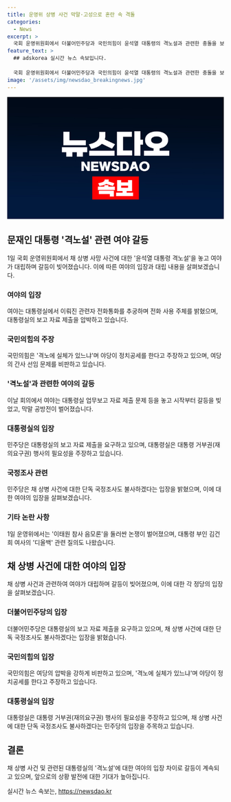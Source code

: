 ```yaml
---
title: 운영위 상병 사건 막말·고성으로 혼란 속 격돌
categories:
  - News
excerpt: >
  국회 운영위원회에서 더불어민주당과 국민의힘이 윤석열 대통령의 격노설과 관련한 충돌을 보였다. 민주당은 대통령실의 전화통화를 추궁하고, 국민의힘은 정치공세를 비판했다. 두 당은 대통령실의 업무보고 자료 제출 문제로 갈등을 빚었고, 막말 공방전을 벌였다. 여야는 채 상병 사망 사건과 관련한 진실 공방 중인 가운데, 민주당은 단독 국정조사를 불사하겠다는 입장을 밝혔다. 이외에도 김진표 전 국회의장의 회고록과 대통령 부인의 디올백 보관 등에 대한 논란도 이어졌다.
feature_text: >
  ## adskorea 실시간 뉴스 속보입니다.

  국회 운영위원회에서 더불어민주당과 국민의힘이 윤석열 대통령의 격노설과 관련한 충돌을 보였다. 민주당은 대통령실의 전화통화를 추궁하고, 국민의힘은 정치공세를 비판했다. 두 당은 대통령실의 업무보고 자료 제출 문제로 갈등을 빚었고, 막말 공방전을 벌였다. 여야는 채 상병 사망 사건과 관련한 진실 공방 중인 가운데, 민주당은 단독 국정조사를 불사하겠다는 입장을 밝혔다. 이외에도 김진표 전 국회의장의 회고록과 대통령 부인의 디올백 보관 등에 대한 논란도 이어졌다.
image: '/assets/img/newsdao_breakingnews.jpg'
---
```


<p><img src="/assets/img/newsdao_breakingnews.jpg" alt="adskorea 속보" /></p>

<h2 data-ke-size="size26">문재인 대통령 '격노설' 관련 여야 갈등</h2>

<p data-ke-size="size16">1일 국회 운영위원회에서 채 상병 사망 사건에 대한 '윤석열 대통령 격노설'을 놓고 여야가 대립하며 갈등이 빚어졌습니다. 이에 따른 여야의 입장과 대립 내용을 살펴보겠습니다.</p>

<h3>여야의 입장</h3>

<p data-ke-size="size16">여야는 대통령실에서 이뤄진 관련자 전화통화를 추궁하며 전화 사용 주체를 밝혔으며, 대통령실의 보고 자료 제출을 압박하고 있습니다.</p>

<h3>국민의힘의 주장</h3>

<p data-ke-size="size16">국민의힘은 '격노에 실체가 있느냐'며 야당이 정치공세를 한다고 주장하고 있으며, 여당의 간사 선임 문제를 비판하고 있습니다.</p>

<h3>'격노설'과 관련한 여야의 갈등</h3>

<p data-ke-size="size16">이날 회의에서 여야는 대통령실 업무보고 자료 제출 문제 등을 놓고 시작부터 갈등을 빚었고, 막말 공방전이 벌어졌습니다.</p>

<h3>대통령실의 입장</h3>

<p data-ke-size="size16">민주당은 대통령실의 보고 자료 제출을 요구하고 있으며, 대통령실은 대통령 거부권(재의요구권) 행사의 필요성을 주장하고 있습니다.</p>

<h3>국정조사 관련</h3>

<p data-ke-size="size16">민주당은 채 상병 사건에 대한 단독 국정조사도 불사하겠다는 입장을 밝혔으며, 이에 대한 여야의 입장을 살펴보겠습니다.</p>

<h3>기타 논란 사항</h3>

<p data-ke-size="size16">1일 운영위에서는 '이태원 참사 음모론'을 둘러싼 논쟁이 벌어졌으며, 대통령 부인 김건희 여사의 '디올백' 관련 질의도 나왔습니다.</p>

<h2 data-ke-size="size26">채 상병 사건에 대한 여야의 입장</h2>

<p data-ke-size="size16">채 상병 사건과 관련하여 여야가 대립하며 갈등이 빚어졌으며, 이에 대한 각 정당의 입장을 살펴보겠습니다.</p>

<h3>더불어민주당의 입장</h3>

<p data-ke-size="size16">더불어민주당은 대통령실의 보고 자료 제출을 요구하고 있으며, 채 상병 사건에 대한 단독 국정조사도 불사하겠다는 입장을 밝혔습니다.</p>

<h3>국민의힘의 입장</h3>

<p data-ke-size="size16">국민의힘은 여당의 압박을 강하게 비판하고 있으며, '격노에 실체가 있느냐'며 야당이 정치공세를 한다고 주장하고 있습니다.</p>

<h3>대통령실의 입장</h3>

<p data-ke-size="size16">대통령실은 대통령 거부권(재의요구권) 행사의 필요성을 주장하고 있으며, 채 상병 사건에 대한 단독 국정조사도 불사하겠다는 민주당의 입장을 주목하고 있습니다.</p>

<h2 data-ke-size="size26">결론</h2>

<p data-ke-size="size16">채 상병 사건 및 관련된 대통령실의 '격노설'에 대한 여야의 입장 차이로 갈등이 계속되고 있으며, 앞으로의 상황 발전에 대한 기대가 높아집니다.</p>
실시간 뉴스 속보는, <a href="https://newsdao.kr" rel="dofollow">https://newsdao.kr</a>


